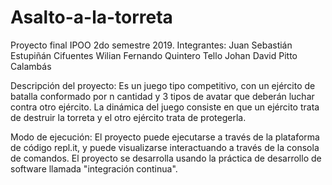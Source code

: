 # Asalto-a-la-torreta
Proyecto final IPOO 2do semestre 2019.
Integrantes:
Juan Sebastián Estupiñán Cifuentes
Wilian Fernando Quintero Tello
Johan David Pitto Calambás

Descripción del proyecto:
Es un juego tipo competitivo, con un ejército de batalla conformado por n cantidad y 3 tipos de avatar que deberán luchar contra otro ejército. La dinámica del juego consiste en que un ejército trata de destruir la torreta y el otro ejército trata de protegerla.

Modo de ejecución:
El proyecto puede ejecutarse a través de la plataforma de código repl.it, y puede visualizarse interactuando a través de la consola de comandos. El proyecto se desarrolla usando la práctica de desarrollo de software llamada "integración continua".
